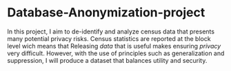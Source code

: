 # Database-Anonymization-project

In this project, I aim to de-identify and analyze census data that presents many potential privacy risks. Census statistics are reported at the block level wich means that Releasing *data* that is useful makes ensuring *privacy* very difficult. However, with the use of principles such as generalization and suppression, I will produce a dataset that balances utility and security.
